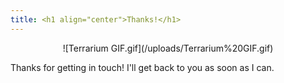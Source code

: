 ```yaml
---
title: <h1 align="center">Thanks!</h1>
---
```


<p align="center">![Terrarium GIF.gif](/uploads/Terrarium%20GIF.gif)

Thanks for getting in touch! I'll get back to you as soon as I can.</p>